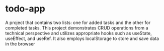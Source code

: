 # todo-app
A project that contains two lists: one for added tasks and the other for completed tasks. This project demonstrates CRUD operations from a technical perspective and utilizes appropriate hooks such as useState, useEffect, and useRef. It also employs localStorage to store and save data in the browser
